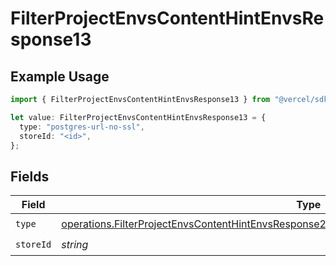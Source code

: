 # FilterProjectEnvsContentHintEnvsResponse13

## Example Usage

```typescript
import { FilterProjectEnvsContentHintEnvsResponse13 } from "@vercel/sdk/models/operations/filterprojectenvs.js";

let value: FilterProjectEnvsContentHintEnvsResponse13 = {
  type: "postgres-url-no-ssl",
  storeId: "<id>",
};
```

## Fields

| Field                                                                                                                                                                                                        | Type                                                                                                                                                                                                         | Required                                                                                                                                                                                                     | Description                                                                                                                                                                                                  |
| ------------------------------------------------------------------------------------------------------------------------------------------------------------------------------------------------------------ | ------------------------------------------------------------------------------------------------------------------------------------------------------------------------------------------------------------ | ------------------------------------------------------------------------------------------------------------------------------------------------------------------------------------------------------------ | ------------------------------------------------------------------------------------------------------------------------------------------------------------------------------------------------------------ |
| `type`                                                                                                                                                                                                       | [operations.FilterProjectEnvsContentHintEnvsResponse200ApplicationJSONResponseBody3Envs13Type](../../models/operations/filterprojectenvscontenthintenvsresponse200applicationjsonresponsebody3envs13type.md) | :heavy_check_mark:                                                                                                                                                                                           | N/A                                                                                                                                                                                                          |
| `storeId`                                                                                                                                                                                                    | *string*                                                                                                                                                                                                     | :heavy_check_mark:                                                                                                                                                                                           | N/A                                                                                                                                                                                                          |